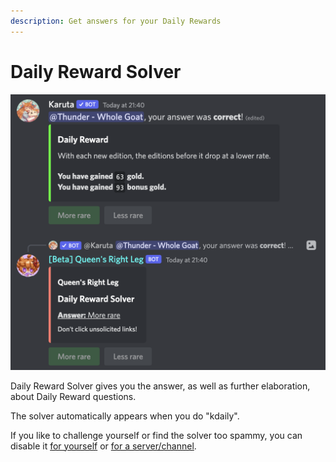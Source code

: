 ```yaml
---
description: Get answers for your Daily Rewards
---
```


# Daily Reward Solver

![Daily Reward Solver](<../../.gitbook/assets/image (1).png>)

Daily Reward Solver gives you the answer, as well as further elaboration, about Daily Reward questions.

The solver automatically appears when you do "kdaily".

If you like to challenge yourself or find the solver too spammy, you can disable it [for yourself](../../bot-management/user-feature-configuration/list-of-user-configurable-features/daily\_solver.md) or [for a server/channel](../../bot-management/server-feature-configuration/list-of-features/daily\_solver.md).
